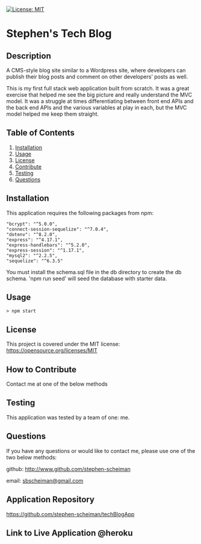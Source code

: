 [![License: MIT](https://img.shields.io/badge/License-MIT-yellow.svg)](https://opensource.org/licenses/MIT)

# Stephen's Tech Blog

## Description

A CMS-style blog site similar to a Wordpress site, where developers can publish their blog posts and comment on other developers’ posts as well.

This is my first full stack web application built from scratch. It was a great exercise that helped me see the big picture and really understand the MVC model. It was a struggle at times differentiating between front end APIs and the back end APIs and the various variables at play in each, but the MVC model helped me keep them straight. 

## Table of Contents

1. [Installation](#installation)
2. [Usage](#usage)
3. [License](#license)
4. [Contribute](#contribute)
5. [Testing](#tests)
6. [Questions](#questions)

## Installation <a name="installation"></a>

This application requires the following packages from npm:

    "bcrypt": "^5.0.0",
    "connect-session-sequelize": "^7.0.4",
    "dotenv": "^8.2.0",
    "express": "^4.17.1",
    "express-handlebars": "^5.2.0",
    "express-session": "^1.17.1",
    "mysql2": "^2.2.5",
    "sequelize": "^6.3.5"

You must install the schema.sql file in the db directory to create the db schema. 'npm run seed' will seed the database with starter data.

## Usage <a name="usage"></a>

```
> npm start
```

## License <a name="license"></a>

This project is covered under the MIT license: https://opensource.org/licenses/MIT

## How to Contribute <a name="contribute"></a>

Contact me at one of the below methods

## Testing <a name="tests"></a>

This application was tested by a team of one: me.

## Questions <a name="questions"></a>

If you have any questions or would like to contact me, please use one of the two below methods:

github: http://www.github.com/stephen-scheiman

email: sbscheiman@gmail.com

## Application Repository

https://github.com/stephen-scheiman/techBlogApp

## Link to Live Application @heroku



